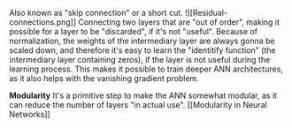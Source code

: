 Also known as "skip connection" or a short cut.
![[Residual-connections.png]]
Connecting two layers that are "out of order", making it possible for a layer to be "discarded", if it's not "useful".
Because of normalization, the weights of the intermediary layer are always gonna be scaled down, and therefore it's easy to learn the "identitify function" (the intermediary layer containing zeros), if the layer is not useful during the learning process.
This makes it possible to train deeper ANN architectures, as it also helps with the vanishing gradient problem.

**Modularity**
It's a primitive step to make the ANN somewhat modular, as it can reduce the number of layers "in actual use".
[[Modularity in Neural Networks]]